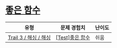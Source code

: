 # [좋은 함수](https://en.codetree.ai/trails/complete/curated-cards/test-hash-function)

|유형|문제 경험치|난이도|
|---|---|---|
|[Trail 3 / 해싱 / 해싱](https://www.codetree.ai/trail-info/novice-high/)|[[Test]좋은 함수](https://www.codetree.ai/trails/complete/curated-cards/test-hash-function/)|쉬움|

